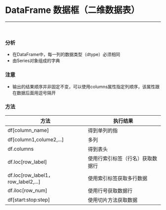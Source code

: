 # DataFrame  数据框（二维数据表）

------

<br>


### 分析
- 在DataFrame中，每一列的数据类型（dtype）必须相同
- 由Series对象组成的字典

### 注意
- 输出的结果顺序并非固定不变，可以使用columns属性指定列顺序，该属性跟在数据后面用逗号隔开


### 方法
| 方法                                | 执行结果             |
|-----------------------------------|------------------|
| df[column_name]                   | 得到单列的指           |
| df[column1,colume2,...]           | 多列               |
| df.columns                        | 得到表头             |
| df.loc[row_label]                 | 使用行索引标签（行名）获取数据行 |
| df.loc[row_label1，row_label2,...] | 使用索引标签获取多行数据     |
| df.iloc[row_num]                  | 使用行号获取数据行        |    
| df[start:stop:step]               | 使用切片方法获取数据       |



